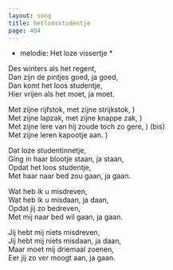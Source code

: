 ```yaml
---
layout: song
title: hetloosstudentje
page: 404
---
```


* melodie: Het loze vissertje *  

Des winters als het regent,  
Dan zijn de pintjes goed, ja goed,  
Dan komt het loos studentje,  
Hier vrijen als het moet, ja moet.  

Met zijne rijfstok, met zijne strijkstok,	)  
Met zijne lapzak, met zijne knappe zak,		)  
Met zijne lere van hij zoude toch zo gere,	) (bis)  
Met zijne leren kapootje aan.			)  

Dat loze studentinnetje,  
Ging in haar blootje staan, ja staan,  
Opdat het loos studentje,  
Met haar naar bed zou gaan, ja gaan.  

Wat heb ik u misdreven,  
Wat heb ik u misdaan, ja daan,  
Opdat jij zo bedreven,  
Met mij naar bed wil gaan, ja gaan.  

Jij hebt mij niets misdreven,  
Jij hebt mij niets misdaan, ja daan,  
Maar moet mij driemaal zoenen,  
Eer jij zo ver moogt aan, ja gaan.  
